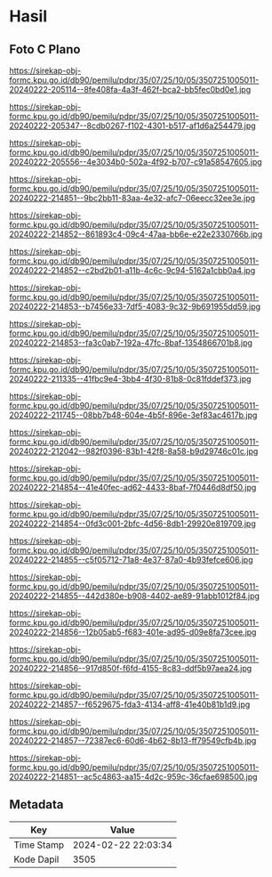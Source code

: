 # Hasil

## Foto C Plano

https://sirekap-obj-formc.kpu.go.id/db90/pemilu/pdpr/35/07/25/10/05/3507251005011-20240222-205114--8fe408fa-4a3f-462f-bca2-bb5fec0bd0e1.jpg

https://sirekap-obj-formc.kpu.go.id/db90/pemilu/pdpr/35/07/25/10/05/3507251005011-20240222-205347--8cdb0267-f102-4301-b517-af1d6a254479.jpg

https://sirekap-obj-formc.kpu.go.id/db90/pemilu/pdpr/35/07/25/10/05/3507251005011-20240222-205556--4e3034b0-502a-4f92-b707-c91a58547605.jpg

https://sirekap-obj-formc.kpu.go.id/db90/pemilu/pdpr/35/07/25/10/05/3507251005011-20240222-214851--9bc2bb11-83aa-4e32-afc7-06eecc32ee3e.jpg

https://sirekap-obj-formc.kpu.go.id/db90/pemilu/pdpr/35/07/25/10/05/3507251005011-20240222-214852--861893c4-09c4-47aa-bb6e-e22e2330766b.jpg

https://sirekap-obj-formc.kpu.go.id/db90/pemilu/pdpr/35/07/25/10/05/3507251005011-20240222-214852--c2bd2b01-a11b-4c6c-9c94-5162a1cbb0a4.jpg

https://sirekap-obj-formc.kpu.go.id/db90/pemilu/pdpr/35/07/25/10/05/3507251005011-20240222-214853--b7456e33-7df5-4083-9c32-9b691955dd59.jpg

https://sirekap-obj-formc.kpu.go.id/db90/pemilu/pdpr/35/07/25/10/05/3507251005011-20240222-214853--fa3c0ab7-192a-47fc-8baf-1354866701b8.jpg

https://sirekap-obj-formc.kpu.go.id/db90/pemilu/pdpr/35/07/25/10/05/3507251005011-20240222-211335--41fbc9e4-3bb4-4f30-81b8-0c81fddef373.jpg

https://sirekap-obj-formc.kpu.go.id/db90/pemilu/pdpr/35/07/25/10/05/3507251005011-20240222-211745--08bb7b48-604e-4b5f-896e-3ef83ac4617b.jpg

https://sirekap-obj-formc.kpu.go.id/db90/pemilu/pdpr/35/07/25/10/05/3507251005011-20240222-212042--982f0396-83b1-42f8-8a58-b9d29746c01c.jpg

https://sirekap-obj-formc.kpu.go.id/db90/pemilu/pdpr/35/07/25/10/05/3507251005011-20240222-214854--41e40fec-ad62-4433-8baf-7f0446d8df50.jpg

https://sirekap-obj-formc.kpu.go.id/db90/pemilu/pdpr/35/07/25/10/05/3507251005011-20240222-214854--0fd3c001-2bfc-4d56-8db1-29920e819709.jpg

https://sirekap-obj-formc.kpu.go.id/db90/pemilu/pdpr/35/07/25/10/05/3507251005011-20240222-214855--c5f05712-71a8-4e37-87a0-4b93fefce606.jpg

https://sirekap-obj-formc.kpu.go.id/db90/pemilu/pdpr/35/07/25/10/05/3507251005011-20240222-214855--442d380e-b908-4402-ae89-91abb1012f84.jpg

https://sirekap-obj-formc.kpu.go.id/db90/pemilu/pdpr/35/07/25/10/05/3507251005011-20240222-214856--12b05ab5-f683-401e-ad95-d09e8fa73cee.jpg

https://sirekap-obj-formc.kpu.go.id/db90/pemilu/pdpr/35/07/25/10/05/3507251005011-20240222-214856--917d850f-f6fd-4155-8c83-ddf5b97aea24.jpg

https://sirekap-obj-formc.kpu.go.id/db90/pemilu/pdpr/35/07/25/10/05/3507251005011-20240222-214857--f6529675-fda3-4134-aff8-41e40b81b1d9.jpg

https://sirekap-obj-formc.kpu.go.id/db90/pemilu/pdpr/35/07/25/10/05/3507251005011-20240222-214857--72387ec6-60d6-4b62-8b13-ff79549cfb4b.jpg

https://sirekap-obj-formc.kpu.go.id/db90/pemilu/pdpr/35/07/25/10/05/3507251005011-20240222-214851--ac5c4863-aa15-4d2c-959c-36cfae698500.jpg


## Metadata

| Key        | Value               |
| ---------- | ------------------- |
| Time Stamp | 2024-02-22 22:03:34 |
| Kode Dapil | 3505                |



